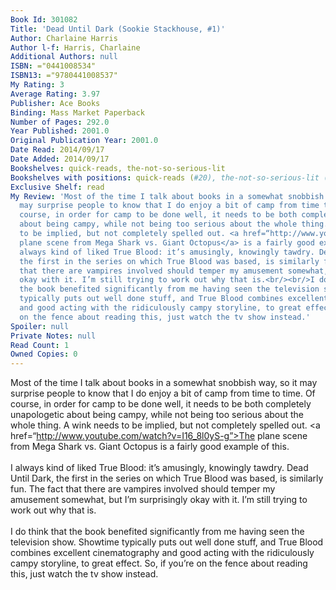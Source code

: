 ```yaml
---
Book Id: 301082
Title: 'Dead Until Dark (Sookie Stackhouse, #1)'
Author: Charlaine Harris
Author l-f: Harris, Charlaine
Additional Authors: null
ISBN: ="0441008534"
ISBN13: ="9780441008537"
My Rating: 3
Average Rating: 3.97
Publisher: Ace Books
Binding: Mass Market Paperback
Number of Pages: 292.0
Year Published: 2001.0
Original Publication Year: 2001.0
Date Read: 2014/09/17
Date Added: 2014/09/17
Bookshelves: quick-reads, the-not-so-serious-lit
Bookshelves with positions: quick-reads (#20), the-not-so-serious-lit (#130)
Exclusive Shelf: read
My Review: 'Most of the time I talk about books in a somewhat snobbish way, so it
  may surprise people to know that I do enjoy a bit of camp from time to time. Of
  course, in order for camp to be done well, it needs to be both completely unapologetic
  about being campy, while not being too serious about the whole thing. A wink needs
  to be implied, but not completely spelled out. <a href=“http://www.youtube.com/watch?v=I16_8l0yS-g”>The
  plane scene from Mega Shark vs. Giant Octopus</a> is a fairly good example of this.<br/><br/>I
  always kind of liked True Blood: it’s amusingly, knowingly tawdry. Dead Until Dark,
  the first in the series on which True Blood was based, is similarly fun. The fact
  that there are vampires involved should temper my amusement somewhat, but I’m surprisingly
  okay with it. I’m still trying to work out why that is.<br/><br/>I do think that
  the book benefited significantly from me having seen the television show. Showtime
  typically puts out well done stuff, and True Blood combines excellent cinematography
  and good acting with the ridiculously campy storyline, to great effect. So, if you’re
  on the fence about reading this, just watch the tv show instead.'
Spoiler: null
Private Notes: null
Read Count: 1
Owned Copies: 0
---
```


Most of the time I talk about books in a somewhat snobbish way, so it may surprise people to know that I do enjoy a bit of camp from time to time. Of course, in order for camp to be done well, it needs to be both completely unapologetic about being campy, while not being too serious about the whole thing. A wink needs to be implied, but not completely spelled out. <a href=“http://www.youtube.com/watch?v=I16_8l0yS-g”>The plane scene from Mega Shark vs. Giant Octopus</a> is a fairly good example of this.<br/><br/>I always kind of liked True Blood: it’s amusingly, knowingly tawdry. Dead Until Dark, the first in the series on which True Blood was based, is similarly fun. The fact that there are vampires involved should temper my amusement somewhat, but I’m surprisingly okay with it. I’m still trying to work out why that is.<br/><br/>I do think that the book benefited significantly from me having seen the television show. Showtime typically puts out well done stuff, and True Blood combines excellent cinematography and good acting with the ridiculously campy storyline, to great effect. So, if you’re on the fence about reading this, just watch the tv show instead.